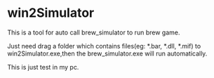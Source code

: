 win2Simulator
=============

This is a tool for auto call brew_simulator to run brew game.


Just need drag a folder which contains files(eg: *.bar, *.dll, *.mif) to win2Simulator.exe,then the brew_simulator.exe will run automatically.

This is just test in my pc.
